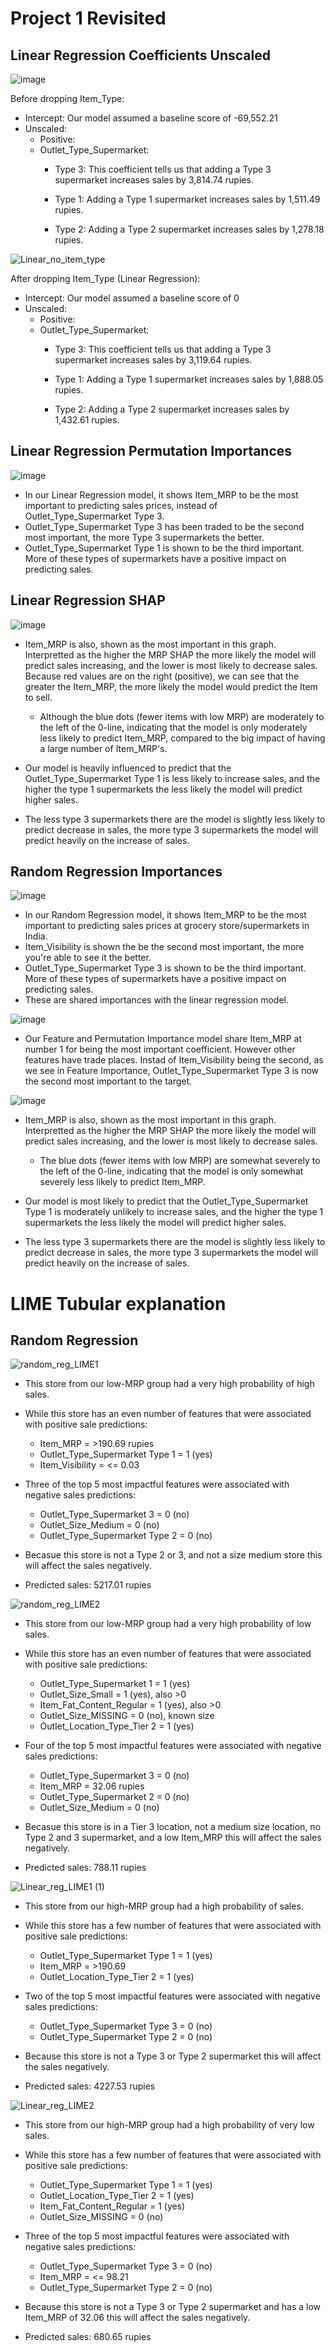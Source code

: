 # Project 1 Revisited
## Linear Regression Coefficients Unscaled
![image](https://github.com/CaillahR/Importances-and-Coefficients/assets/121994185/bfd913a5-4084-4bbe-b430-9dba5758a2c5)

Before dropping Item_Type:
- Intercept: Our model assumed a baseline score of -69,552.21
- Unscaled:
   - Positive:
   - Outlet_Type_Supermarket:
      - Type 3: This coefficient tells us that adding a Type 3 supermarket increases sales by 3,814.74 rupies.
      
      - Type 1: Adding a Type 1 supermarket increases sales by 1,511.49 rupies.
           
     - Type 2: Adding a Type 2 supermarket increases sales by 1,278.18 rupies.
 
![Linear_no_item_type](https://github.com/CaillahR/Importances-and-Coefficients/assets/121994185/44b11a27-3fcc-4e31-a16b-6b72be4fbb6f)

After dropping Item_Type (Linear Regression):
- Intercept: Our model assumed a baseline score of 0
- Unscaled:
   - Positive:
   - Outlet_Type_Supermarket:
      - Type 3: This coefficient tells us that adding a Type 3 supermarket increases sales by 3,119.64 rupies.
      
      - Type 1: Adding a Type 1 supermarket increases sales by 1,888.05 rupies.
           
      - Type 2: Adding a Type 2 supermarket increases sales by 1,432.61 rupies.
    
## Linear Regression Permutation Importances

![image](https://github.com/CaillahR/Importances-and-Coefficients/assets/121994185/e6a5ea40-70df-43f9-ad71-c3b3c6e7b7e0)

- In our Linear Regression model, it shows Item_MRP to be the most important to predicting sales prices, instead of Outlet_Type_Supermarket Type 3.
- Outlet_Type_Supermarket Type 3 has been traded to be the second most important, the more Type 3 supermarkets the better.
- Outlet_Type_Supermarket Type 1 is shown to be the third important. More of these types of supermarkets have a positive impact on predicting sales.

## Linear Regression SHAP

![image](https://github.com/CaillahR/Importances-and-Coefficients/assets/121994185/cdbdd860-60aa-4d59-868b-9485435764a0)

- Item_MRP is also, shown as the most important in this graph. Interpretted as the higher the MRP SHAP the more likely the model will predict sales increasing, and the lower is most likely to decrease sales. Because red values are on the right (positive), we can see that the greater the Item_MRP, the more likely the model would predict the Item to sell.

     - Although the blue dots (fewer items with low MRP) are moderately to the left of the 0-line, indicating that the model is only moderately less likely to predict Item_MRP, compared to the big impact of having a large number of Item_MRP's.
 
 - Our model is heavily influenced to predict that the Outlet_Type_Supermarket Type 1 is less likely to increase sales, and the higher the type 1 supermarkets the less likely the model will predict higher sales.

 - The less type 3 supermarkets there are the model is slightly less likely to predict decrease in sales, the more type 3 supermarkets the model will predict heavily on the increase of sales.
      
## Random Regression Importances

![image](https://github.com/CaillahR/Importances-and-Coefficients/assets/121994185/3c65d7d7-f1df-4d72-a94c-1b42924f407f)

- In our Random Regression model, it shows Item_MRP to be the most important to predicting sales prices at grocery store/supermarkets in India.
- Item_Visibility is shown the be the second most important, the more you're able to see it the better.
- Outlet_Type_Supermarket Type 3 is shown to be the third important. More of these types of supermarkets have a positive impact on predicting sales.
- These are shared importances with the linear regression model.

![image](https://github.com/CaillahR/Importances-and-Coefficients/assets/121994185/283c1f10-bbdc-4627-baec-223241c25966)


- Our Feature and Permutation Importance model share Item_MRP at number 1 for being the most important coefficient. However other features have trade places. Instad of Item_Visibility being the second, as we see in Feature Importance, Outlet_Type_Supermarket Type 3 is now the second most important to the target.

![image](https://github.com/CaillahR/Importances-and-Coefficients/assets/121994185/df507ac0-0c9b-4b76-add3-2f727ab72c23)

- Item_MRP is also, shown as the most important in this graph. Interpretted as the higher the MRP SHAP the more likely the model will predict sales increasing, and the lower is most likely to decrease sales.

     - The blue dots (fewer items with low MRP) are somewhat severely to the left of the 0-line, indicating that the model is only somewhat severely less likely to predict Item_MRP.
 
 - Our model is most likely to predict that the Outlet_Type_Supermarket Type 1 is moderately unlikely to increase sales, and the higher the type 1 supermarkets the less likely the model will predict higher sales.

 - The less type 3 supermarkets there are the model is slightly less likely to predict decrease in sales, the more type 3 supermarkets the model will predict heavily on the increase of sales.


# LIME Tubular explanation

## Random Regression

![random_reg_LIME1](https://github.com/CaillahR/Importances-and-Coefficients/assets/121994185/fa5f27ae-5b10-4eb3-9187-b1675e7ff5bd)

- This store from our low-MRP group had a very high probability of high sales.
- While this store has an even number of features that were associated with positive sale predictions:
    - Item_MRP = >190.69 rupies
    - Outlet_Type_Supermarket Type 1 = 1 (yes)
    - Item_Visibility = <= 0.03

- Three of the top 5 most impactful features were associated with negative sales predictions:
    - Outlet_Type_Supermarket 3 = 0 (no)
    - Outlet_Size_Medium = 0 (no)
    - Outlet_Type_Supermarket Type 2 = 0 (no)
    
- Becasue this store is not a Type 2 or 3, and not a size medium store this will affect the sales negatively.
- Predicted sales: 5217.01 rupies

![random_reg_LIME2](https://github.com/CaillahR/Importances-and-Coefficients/assets/121994185/22ce28d2-d34c-46b9-a9f5-cfc64d95ab6c)

- This store from our low-MRP group had a very high probability of low sales.
- While this store has an even number of features that were associated with positive sale predictions:
    - Outlet_Type_Supermarket 1 = 1 (yes)
    - Outlet_Size_Small = 1 (yes), also >0
    - Item_Fat_Content_Regular = 1 (yes), also >0
    - Outlet_Size_MISSING = 0 (no), known size
    - Outlet_Location_Type_Tier 2 = 1 (yes)

- Four of the top 5 most impactful features were associated with negative sales predictions:
    - Outlet_Type_Supermarket 3 = 0 (no)
    - Item_MRP = 32.06 rupies
    - Outlet_Type_Supermarket 2 = 0 (no)
    - Outlet_Size_Medium = 0 (no)
    
- Becasue this store is in a Tier 3 location, not a medium size location, no Type 2 and 3 supermarket, and a low Item_MRP this will affect the sales negatively.
- Predicted sales: 788.11 rupies

![Linear_reg_LIME1 (1)](https://github.com/CaillahR/Importances-and-Coefficients/assets/121994185/61dd6934-7346-40bf-bd55-042e2e3781fc)

- This store from our high-MRP group had a high probability of sales.
- While this store has a few number of features that were associated with positive sale predictions:
    - Outlet_Type_Supermarket Type 1 = 1 (yes)
    - Item_MRP = >190.69
    - Outlet_Location_Type_Tier 2 = 1 (yes)

- Two of the top 5 most impactful features were associated with negative sales predictions:
    - Outlet_Type_Supermarket Type 3 = 0 (no)
    - Outlet_Type_Supermarket Type 2 = 0 (no)
    
- Because this store is not a Type 3 or Type 2 supermarket  this will affect the sales negatively.
- Predicted sales: 4227.53 rupies

![Linear_reg_LIME2](https://github.com/CaillahR/Importances-and-Coefficients/assets/121994185/06d5027f-fc58-459c-9202-b2064d8e2a5f)

- This store from our high-MRP group had a high probability of very low sales.
- While this store has a few number of features that were associated with positive sale predictions:
    - Outlet_Type_Supermarket Type 1 = 1 (yes)
    - Outlet_Location_Type_Tier 2 = 1 (yes)
    - Item_Fat_Content_Regular = 1 (yes)
    - Outlet_Size_MISSING = 0 (no)
    
- Three of the top 5 most impactful features were associated with negative sales predictions:
    - Outlet_Type_Supermarket Type 3 = 0 (no)
    - Item_MRP = <= 98.21
    - Outlet_Type_Supermarket Type 2 = 0 (no)
    
- Because this store is not a Type 3 or Type 2 supermarket and has a low Item_MRP of 32.06 this will affect the sales negatively.
- Predicted sales: 680.65 rupies

